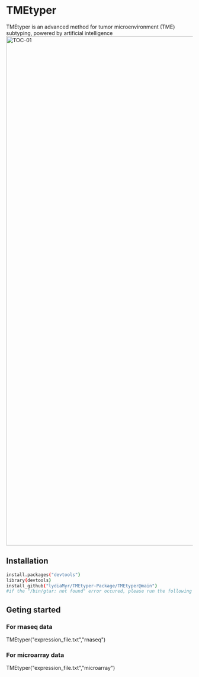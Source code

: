 # TMEtyper
TMEtyper is an advanced method for tumor microenvironment (TME) subtyping, powered by artificial intelligence
<img width="1164" height="1372" alt="TOC-01" src="https://github.com/user-attachments/assets/11e49b1e-fdb2-4094-af0c-4738ecec438e" />


## Installation
``` bash
install.packages("devtools")
library(devtools)
install_github("lydiaMyr/TMEtyper-Package/TMEtyper@main")
#if the "/bin/gtar: not found" error occured, please run the following command "export TAR="/bin/tar" before installation.
```
## Geting started
### For rnaseq data
TMEtyper("expression_file.txt","rnaseq")
### For microarray data
TMEtyper("expression_file.txt","microarray")
